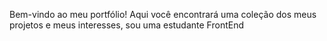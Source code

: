 Bem-vindo ao meu portfólio! Aqui você encontrará uma coleção dos meus projetos e meus interesses, sou uma estudante FrontEnd
